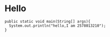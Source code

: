 # Hello

```
public static void main(String[] args){
  System.out.println("hello,I am 2578013210");
}
```
